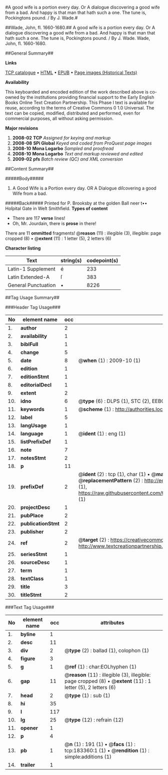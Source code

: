 #A good wife is a portion every day. Or A dialogue discovering a good wife from a bad. And happy is that man that hath such a one. The tune is, Pockingtons pound. / By J. Wade.#

##Wade, John, fl. 1660-1680.##
A good wife is a portion every day. Or A dialogue discovering a good wife from a bad. And happy is that man that hath such a one. The tune is, Pockingtons pound. / By J. Wade.
Wade, John, fl. 1660-1680.

##General Summary##

**Links**

[TCP catalogue](http://www.ota.ox.ac.uk/tcp/)  • 
[HTML](http://tei.it.ox.ac.uk/tcp/Texts-HTML/free/B06/B06552.html)  • 
[EPUB](http://tei.it.ox.ac.uk/tcp/Texts-EPUB/free/B06/B06552.epub) • 
[Page images (Historical Texts)](https://data.historicaltexts.jisc.ac.uk/view?pubId=eebo-99887710e&pageId=eebo-99887710e-183360-1)

**Availability**

This keyboarded and encoded edition of the
	       work described above is co-owned by the institutions
	       providing financial support to the Early English Books
	       Online Text Creation Partnership. This Phase I text is
	       available for reuse, according to the terms of Creative
	       Commons 0 1.0 Universal. The text can be copied,
	       modified, distributed and performed, even for
	       commercial purposes, all without asking permission.

**Major revisions**

1. __2008-02__ __TCP__ *Assigned for keying and markup*
1. __2008-08__ __SPi Global__ *Keyed and coded from ProQuest page images*
1. __2008-10__ __Mona Logarbo__ *Sampled and proofread*
1. __2008-10__ __Mona Logarbo__ *Text and markup reviewed and edited*
1. __2009-02__ __pfs__ *Batch review (QC) and XML conversion*

##Content Summary##

#####Body#####

1. A Good Wife is a Portion every day. OR A Dialogue diſcovering a good Wife from a bad.

#####Back#####
Printed for P. Brooksby at the golden Ball neer t•• Hoſpital Gate in Weſt Smithfield.
**Types of content**

  * There are 117 **verse** lines!
  * Oh, Mr. Jourdain, there is **prose** in there!

There are 11 **ommitted** fragments! 
 @__reason__ (11) : illegible (3), illegible: page cropped (8)  •  @__extent__ (11) : 1 letter (5), 2 letters (6)

**Character listing**


|Text|string(s)|codepoint(s)|
|---|---|---|
|Latin-1 Supplement|é|233|
|Latin Extended-A|ſ|383|
|General Punctuation|•|8226|

##Tag Usage Summary##

###Header Tag Usage###

|No|element name|occ|attributes|
|---|---|---|---|
|1.|__author__|2||
|2.|__availability__|1||
|3.|__biblFull__|1||
|4.|__change__|5||
|5.|__date__|8| @__when__ (1) : 2009-10 (1)|
|6.|__edition__|1||
|7.|__editionStmt__|1||
|8.|__editorialDecl__|1||
|9.|__extent__|2||
|10.|__idno__|6| @__type__ (6) : DLPS (1), STC (2), EEBO-CITATION (1), PROQUEST (1), VID (1)|
|11.|__keywords__|1| @__scheme__ (1) : http://authorities.loc.gov/ (1)|
|12.|__label__|5||
|13.|__langUsage__|1||
|14.|__language__|1| @__ident__ (1) : eng (1)|
|15.|__listPrefixDef__|1||
|16.|__note__|7||
|17.|__notesStmt__|2||
|18.|__p__|11||
|19.|__prefixDef__|2| @__ident__ (2) : tcp (1), char (1)  •  @__matchPattern__ (2) : ([0-9\-]+):([0-9IVX]+) (1), (.+) (1)  •  @__replacementPattern__ (2) : http://eebo.chadwyck.com/downloadtiff?vid=$1&page=$2 (1), https://raw.githubusercontent.com/textcreationpartnership/Texts/master/tcpchars.xml#$1 (1)|
|20.|__projectDesc__|1||
|21.|__pubPlace__|2||
|22.|__publicationStmt__|2||
|23.|__publisher__|2||
|24.|__ref__|2| @__target__ (2) : https://creativecommons.org/publicdomain/zero/1.0/ (1), http://www.textcreationpartnership.org/docs/. (1)|
|25.|__seriesStmt__|1||
|26.|__sourceDesc__|1||
|27.|__term__|1||
|28.|__textClass__|1||
|29.|__title__|3||
|30.|__titleStmt__|2||


###Text Tag Usage###

|No|element name|occ|attributes|
|---|---|---|---|
|1.|__byline__|1||
|2.|__desc__|11||
|3.|__div__|2| @__type__ (2) : ballad (1), colophon (1)|
|4.|__figure__|3||
|5.|__g__|1| @__ref__ (1) : char:EOLhyphen (1)|
|6.|__gap__|11| @__reason__ (11) : illegible (3), illegible: page cropped (8)  •  @__extent__ (11) : 1 letter (5), 2 letters (6)|
|7.|__head__|2| @__type__ (1) : sub (1)|
|8.|__hi__|35||
|9.|__l__|117||
|10.|__lg__|25| @__type__ (12) : refrain (12)|
|11.|__opener__|1||
|12.|__p__|4||
|13.|__pb__|1| @__n__ (1) : 191 (1)  •  @__facs__ (1) : tcp:183360:1 (1)  •  @__rendition__ (1) : simple:additions (1)|
|14.|__trailer__|1||
